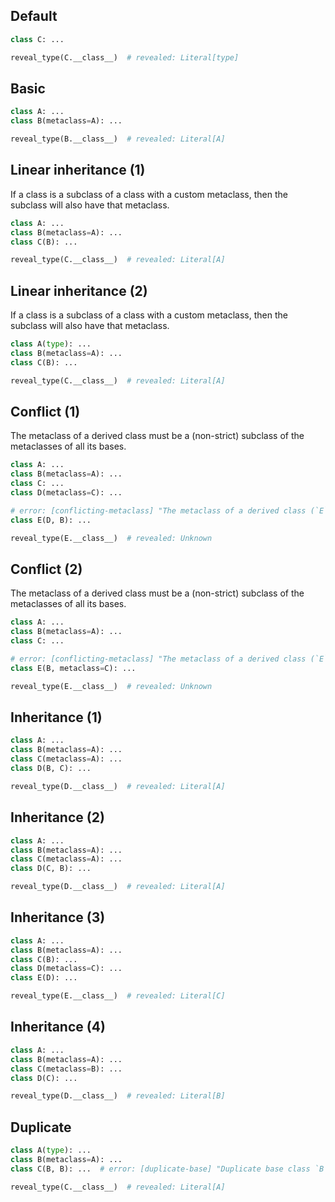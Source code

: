 ## Default

```py
class C: ...

reveal_type(C.__class__)  # revealed: Literal[type]
```

## Basic

```py
class A: ...
class B(metaclass=A): ...

reveal_type(B.__class__)  # revealed: Literal[A]
```

## Linear inheritance (1)

If a class is a subclass of a class with a custom metaclass, then the subclass will also have that
metaclass.

```py
class A: ...
class B(metaclass=A): ...
class C(B): ...

reveal_type(C.__class__)  # revealed: Literal[A]
```

## Linear inheritance (2)

If a class is a subclass of a class with a custom metaclass, then the subclass will also have that
metaclass.

```py
class A(type): ...
class B(metaclass=A): ...
class C(B): ...

reveal_type(C.__class__)  # revealed: Literal[A]
```

## Conflict (1)

The metaclass of a derived class must be a (non-strict) subclass of the metaclasses of all its
bases.

```py
class A: ...
class B(metaclass=A): ...
class C: ...
class D(metaclass=C): ...

# error: [conflicting-metaclass] "The metaclass of a derived class (`E`) must be a subclass of the metaclasses of all its bases, but `Literal[C]` and `Literal[A]` are not compatible"
class E(D, B): ...

reveal_type(E.__class__)  # revealed: Unknown
```

## Conflict (2)

The metaclass of a derived class must be a (non-strict) subclass of the metaclasses of all its
bases.

```py
class A: ...
class B(metaclass=A): ...
class C: ...

# error: [conflicting-metaclass] "The metaclass of a derived class (`E`) must be a subclass of the metaclasses of all its bases, but `Literal[C]` and `Literal[A]` are not compatible"
class E(B, metaclass=C): ...

reveal_type(E.__class__)  # revealed: Unknown
```

## Inheritance (1)

```py
class A: ...
class B(metaclass=A): ...
class C(metaclass=A): ...
class D(B, C): ...

reveal_type(D.__class__)  # revealed: Literal[A]
```

## Inheritance (2)

```py
class A: ...
class B(metaclass=A): ...
class C(metaclass=A): ...
class D(C, B): ...

reveal_type(D.__class__)  # revealed: Literal[A]
```

## Inheritance (3)

```py
class A: ...
class B(metaclass=A): ...
class C(B): ...
class D(metaclass=C): ...
class E(D): ...

reveal_type(E.__class__)  # revealed: Literal[C]
```

## Inheritance (4)

```py
class A: ...
class B(metaclass=A): ...
class C(metaclass=B): ...
class D(C): ...

reveal_type(D.__class__)  # revealed: Literal[B]
```

## Duplicate

```py
class A(type): ...
class B(metaclass=A): ...
class C(B, B): ...  # error: [duplicate-base] "Duplicate base class `B`"

reveal_type(C.__class__)  # revealed: Literal[A]
```
